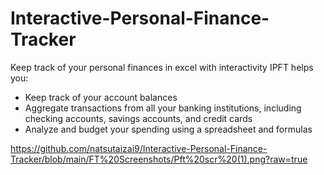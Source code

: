 # Interactive-Personal-Finance-Tracker
Keep track of your personal finances in excel with interactivity
IPFT helps you:

- Keep track of your account balances
- Aggregate transactions from all your banking institutions, including checking accounts, savings accounts, and credit cards
- Analyze and budget your spending using a spreadsheet and formulas


https://github.com/natsutaizai9/Interactive-Personal-Finance-Tracker/blob/main/FT%20Screenshots/Pft%20scr%20(1).png?raw=true
